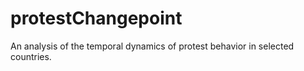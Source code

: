 # protestChangepoint
An analysis of the temporal dynamics of protest behavior in selected countries.
